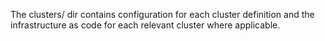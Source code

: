 The clusters/ dir contains configuration for each cluster definition and the infrastructure as code for each relevant cluster where applicable.
